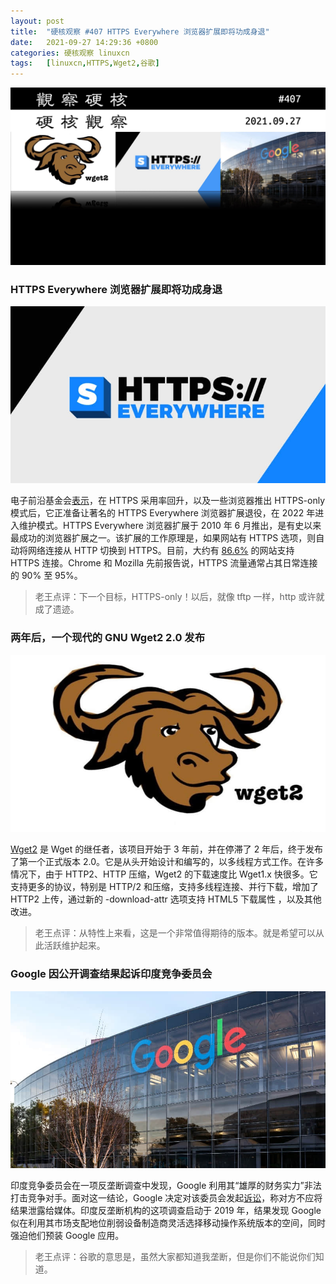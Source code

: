 ```yaml
---
layout: post
title:	"硬核观察 #407 HTTPS Everywhere 浏览器扩展即将功成身退"
date:	2021-09-27 14:29:36 +0800 
categories:	硬核观察 linuxcn 
tags:	[linuxcn,HTTPS,Wget2,谷歌]
---
```



![](/Asserts/Images/album/202109/27/142845i8uw0xt7tw8373zn.jpg)


### HTTPS Everywhere 浏览器扩展即将功成身退


![](/Asserts/Images/album/202109/27/142718q98bebdeenuenwcc.jpg)


电子前沿基金会[表示](https://www.eff.org/deeplinks/2021/09/https-actually-everywhere)，在 HTTPS 采用率回升，以及一些浏览器推出 HTTPS-only 模式后，它正准备让著名的 HTTPS Everywhere 浏览器扩展退役，在 2022 年进入维护模式。HTTPS Everywhere 浏览器扩展于 2010 年 6 月推出，是有史以来最成功的浏览器扩展之一。该扩展的工作原理是，如果网站有 HTTPS 选项，则自动将网络连接从 HTTP 切换到 HTTPS。目前，大约有 [86.6%](https://w3techs.com/technologies/history_overview/ssl_certificate/all/y) 的网站支持 HTTPS 连接。Chrome 和 Mozilla 先前报告说，HTTPS 流量通常占其日常连接的 90% 至 95%。



> 
> 老王点评：下一个目标，HTTPS-only！以后，就像 tftp 一样，http 或许就成了遗迹。
> 
> 
> 


### 两年后，一个现代的 GNU Wget2 2.0 发布


![](/Asserts/Images/album/202109/27/142903rgcjjcqojtvtoo5j.jpg)


[Wget2](https://gitlab.com/gnuwget/wget2) 是 Wget 的继任者，该项目开始于 3 年前，并在停滞了 2 年后，终于发布了第一个正式版本 2.0。它是从头开始设计和编写的，以多线程方式工作。在许多情况下，由于 HTTP2、HTTP 压缩，Wget2 的下载速度比 Wget1.x 快很多。它支持更多的协议，特别是 HTTP/2 和压缩，支持多线程连接、并行下载，增加了 HTTP2 上传，通过新的 -download-attr 选项支持 HTML5 下载属性 ，以及其他改进。



> 
> 老王点评：从特性上来看，这是一个非常值得期待的版本。就是希望可以从此活跃维护起来。
> 
> 
> 


### Google 因公开调查结果起诉印度竞争委员会


![](/Asserts/Images/album/202109/27/142921hktgprjnkxmxggmk.jpg)


印度竞争委员会在一项反垄断调查中发现，Google 利用其“雄厚的财务实力”非法打击竞争对手。面对这一结论，Google 决定对该委员会发起[诉讼](https://techcrunch.com/2021/09/23/google-files-writ-with-indian-court-against-local-watchdog-following-report-leak/)，称对方不应将结果泄露给媒体。印度反垄断机构的这项调查启动于 2019 年，结果发现 Google 似在利用其市场支配地位削弱设备制造商灵活选择移动操作系统版本的空间，同时强迫他们预装 Google 应用。



> 
> 老王点评：谷歌的意思是，虽然大家都知道我垄断，但是你们不能说你们知道。
> 
> 
>
